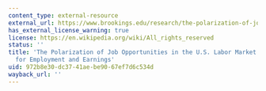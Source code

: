 ```yaml
---
content_type: external-resource
external_url: https://www.brookings.edu/research/the-polarization-of-job-opportunities-in-the-u-s-labor-market-implications-for-employment-and-earnings/
has_external_license_warning: true
license: https://en.wikipedia.org/wiki/All_rights_reserved
status: ''
title: 'The Polarization of Job Opportunities in the U.S. Labor Market: Implications
  for Employment and Earnings'
uid: 972b8e30-dc37-41ae-be90-67ef7d6c534d
wayback_url: ''
---
```

